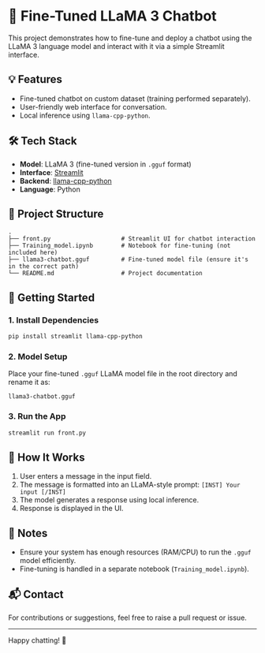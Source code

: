 
# 🦙 Fine-Tuned LLaMA 3 Chatbot

This project demonstrates how to fine-tune and deploy a chatbot using the LLaMA 3 language model and interact with it via a simple Streamlit interface.

## 💡 Features

- Fine-tuned chatbot on custom dataset (training performed separately).
- User-friendly web interface for conversation.
- Local inference using `llama-cpp-python`.

## 🛠 Tech Stack

- **Model**: LLaMA 3 (fine-tuned version in `.gguf` format)
- **Interface**: [Streamlit](https://streamlit.io/)
- **Backend**: [llama-cpp-python](https://github.com/abetlen/llama-cpp-python)
- **Language**: Python

## 📁 Project Structure

```
.
├── front.py                    # Streamlit UI for chatbot interaction
├── Training_model.ipynb        # Notebook for fine-tuning (not included here)
├── llama3-chatbot.gguf         # Fine-tuned model file (ensure it's in the correct path)
└── README.md                   # Project documentation
```

## 🚀 Getting Started

### 1. Install Dependencies

```bash
pip install streamlit llama-cpp-python
```

### 2. Model Setup

Place your fine-tuned `.gguf` LLaMA model file in the root directory and rename it as:

```
llama3-chatbot.gguf
```

### 3. Run the App

```bash
streamlit run front.py
```

## 💬 How It Works

1. User enters a message in the input field.
2. The message is formatted into an LLaMA-style prompt: `[INST] Your input [/INST]`
3. The model generates a response using local inference.
4. Response is displayed in the UI.

## 📌 Notes

- Ensure your system has enough resources (RAM/CPU) to run the `.gguf` model efficiently.
- Fine-tuning is handled in a separate notebook (`Training_model.ipynb`).

## 📬 Contact

For contributions or suggestions, feel free to raise a pull request or issue.

---

Happy chatting! 🤖
